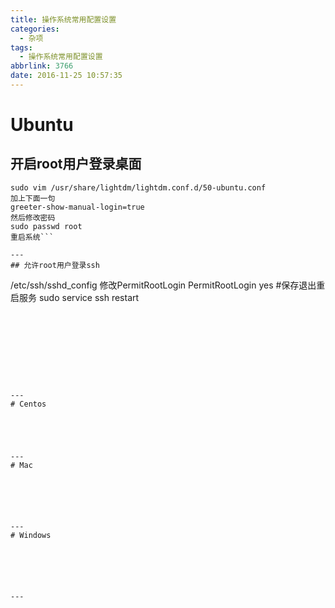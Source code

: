 ```yaml
---
title: 操作系统常用配置设置
categories:
  - 杂项
tags:
  - 操作系统常用配置设置
abbrlink: 3766
date: 2016-11-25 10:57:35
---
```


# Ubuntu
## 开启root用户登录桌面
```
sudo vim /usr/share/lightdm/lightdm.conf.d/50-ubuntu.conf
加上下面一句
greeter-show-manual-login=true
然后修改密码
sudo passwd root
重启系统```

---
## 允许root用户登录ssh
```
/etc/ssh/sshd_config
修改PermitRootLogin
PermitRootLogin yes
#保存退出重启服务
sudo service ssh restart
```









---
# Centos





---
# Mac






---
# Windows






---

